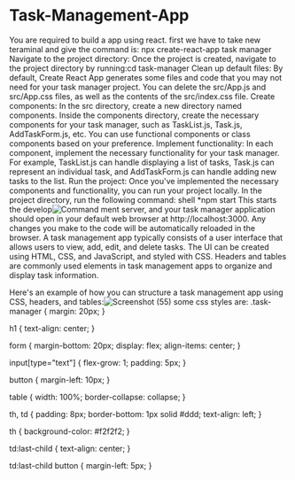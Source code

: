 # Task-Management-App
You are required to build a app using react.
first we have to take new teraminal and give the command is: npx create-react-app task manager
Navigate to the project directory: Once the project is created, navigate to the project directory by running:cd task-manager
Clean up default files: By default, Create React App generates some files and code that you may not need for your task manager project. You can delete the src/App.js and src/App.css files, as well as the contents of the src/index.css file.
Create components: In the src directory, create a new directory named components. Inside the components directory, create the necessary components for your task manager, such as TaskList.js, Task.js, AddTaskForm.js, etc. You can use functional components or class components based on your preference.
Implement functionality: In each component, implement the necessary functionality for your task manager. For example, TaskList.js can handle displaying a list of tasks, Task.js can represent an individual task, and AddTaskForm.js can handle adding new tasks to the list.
Run the project: Once you've implemented the necessary components and functionality, you can run your project locally. In the project directory, run the following command:
shell
*npm start
This starts the develop![Command](https://github.com/Mainapureti/Task-Management-App/assets/137265043/37b4893c-8d59-4c82-9e5f-8d76f71884d2)
ment server, and your task manager application should open in your default web browser at http://localhost:3000. Any changes you make to the code will be automatically reloaded in the browser.
A task management app typically consists of a user interface that allows users to view, add, edit, and delete tasks. The UI can be created using HTML, CSS, and JavaScript, and styled with CSS. Headers and tables are commonly used elements in task management apps to organize and display task information.

Here's an example of how you can structure a task management app using CSS, headers, and tables:![Screenshot (55)](https://github.com/Mainapureti/Task-Management-App/assets/137265043/1e907499-3d98-4c60-9b26-021a35e4ee4d)
some css styles are:
.task-manager {
  margin: 20px;
}

h1 {
  text-align: center;
}

form {
  margin-bottom: 20px;
  display: flex;
  align-items: center;
}

input[type="text"] {
  flex-grow: 1;
  padding: 5px;
}

button {
  margin-left: 10px;
}

table {
  width: 100%;
  border-collapse: collapse;
}

th, td {
  padding: 8px;
  border-bottom: 1px solid #ddd;
  text-align: left;
}

th {
  background-color: #f2f2f2;
}

td:last-child {
  text-align: center;
}

td:last-child button {
  margin-left: 5px;
}










